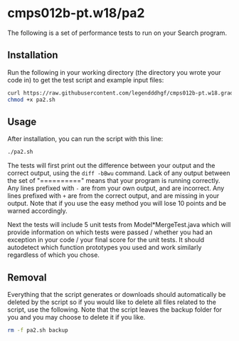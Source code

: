 # cmps012b-pt.w18/pa2

The following is a set of performance tests to run on your Search program.

## Installation

Run the following in your working directory (the directory you wrote your code
in) to get the test script and example input files:

```bash
curl https://raw.githubusercontent.com/legendddhgf/cmps012b-pt.w18.grading/master/pa2/pa2.sh > pa2.sh
chmod +x pa2.sh
```

## Usage

After installation, you can run the script with this line:

```bash
./pa2.sh
```

The tests will first print out the difference between your output and the
correct output, using the `diff -bBwu` command. Lack of any output between the
set of "==========" means that your program is running correctly. Any lines
prefixed with `-` are from your own output, and are incorrect. Any lines
prefixed with `+` are from the correct output, and are missing in your output.
Note that if you use the easy method you will lose 10 points and be warned
accordingly.

Next the tests will include 5 unit tests from Model*MergeTest.java which will
provide information on which tests were passed / whether you had an exception
in your code / your final score for the unit tests. It should autodetect which
function prototypes you used and work similarly regardless of which you chose.

## Removal

Everything that the script generates or downloads should automatically be
deleted by the script so if you would like to delete all files related to the
script, use the following. Note that the script leaves the backup folder for you
and you may choose to delete it if you like.

```bash
rm -f pa2.sh backup
```
